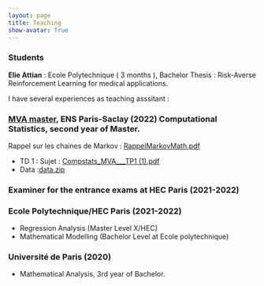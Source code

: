 ```yaml
---
layout: page
title: Teaching
show-avatar: True
---
```


### Students 

**Elie Attian** : Ecole Polytechnique ( 3 months ), Bachelor Thesis : Risk-Averse Reinforcement Learning for medical applications.

I have several experiences as teaching asssitant :

### [MVA master](https://www.master-mva.com/), ENS Paris-Saclay (2022) Computational Statistics, second year of Master.

Rappel sur les chaines de Markov : [RappelMarkovMath.pdf](https://github.com/pierreclavier/pierreclavier.github.io/files/9849848/RappelMarkovMath.pdf)



*  TD 1 : Sujet : [Compstats_MVA___TP1 (1).pdf](https://github.com/pierreclavier/pierreclavier.github.io/files/12854704/Compstats_MVA___TP1.1.pdf)
*  Data :[data.zip](https://github.com/pierreclavier/pierreclavier.github.io/files/9775977/data.zip)
<!---
* 
[TP-1.pdf](https://github.com/pierreclavier/pierreclavier.github.io/files/9775924/TP-1.pdf)
[data.zip](https://github.com/pierreclavier/pierreclavier.github.io/files/9775977/data.zip)  
[TP-2.pdf](https://github.com/pierreclavier/pierreclavier.github.io/files/9775925/TP-2.pdf)
[Data.zip](https://github.com/pierreclavier/pierreclavier.github.io/files/9882573/Data.zip)
[TP-3.pdf](https://github.com/pierreclavier/pierreclavier.github.io/files/9775928/TP-3.pdf)
[TP-4.pdf](https://github.com/pierreclavier/pierreclavier.github.io/files/9775929/TP-4.pdf)
 [tmalaexcov.txt](https://github.com/pierreclavier/pierreclavier.github.io/files/10208994/tmalaexcov.txt)


 [TP-1.pdf](https://github.com/pierreclavier/pierreclavier.github.io/files/12454238/TP-1.pdf)
[TP-2.pdf](https://github.com/pierreclavier/pierreclavier.github.io/files/12454239/TP-2.pdf)
[TP-3.pdf](https://github.com/pierreclavier/pierreclavier.github.io/files/12454241/TP-3.pdf)
[TP-4.pdf](https://github.com/pierreclavier/pierreclavier.github.io/files/12454243/TP-4.pdf)

-->


### Examiner for the entrance exams at HEC Paris (2021-2022)

### Ecole Polytechnique/HEC Paris (2021-2022)

* Regression Analysis (Master Level X/HEC)
* Mathematical Modelling (Bachelor Level at Ecole polytechnique)

### Université de Paris (2020)

* Mathematical Analysis, 3rd year of Bachelor.

<p>&nbsp;</p>

